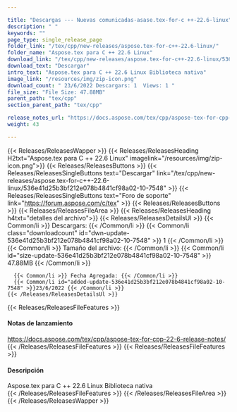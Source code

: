 ```yaml
---

title: "Descargas --- Nuevas comunicadas-asase.tex-for-c ++-22.6-linux"
description: " "
keywords: ""
page_type: single_release_page
folder_link: "/tex/cpp/new-releases/aspose.tex-for-c++-22.6-linux/"
folder_name: "Aspose.tex para C ++ 22.6 Linux"
download_link: "/tex/cpp/new-releases/aspose.tex-for-c++-22.6-linux/536e41d25b3bf212e078b4841cf98a02-10-7548"
download_text: "Descargar"
intro_text: "Aspose.tex para C ++ 22.6 Linux Biblioteca nativa"
image_link: "/resources/img/zip-icon.png"
download_count: " 23/6/2022 Descargars: 1  Views: 1 "
file_size: "File Size: 47.88MB"
parent_path: "tex/cpp"
section_parent_path: "tex/cpp"

release_notes_url: "https://docs.aspose.com/tex/cpp/aspose-tex-for-cpp-22-6-release-notes/"
weight: 43

---
```


{{< Releases/ReleasesWapper >}}
  {{< Releases/ReleasesHeading H2txt="Aspose.tex para C ++ 22.6 Linux" imagelink="/resources/img/zip-icon.png">}}
  {{< Releases/ReleasesButtons >}}
    {{< Releases/ReleasesSingleButtons text="Descargar" link="/tex/cpp/new-releases/aspose.tex-for-c++-22.6-linux/536e41d25b3bf212e078b4841cf98a02-10-7548" >}}
    {{< Releases/ReleasesSingleButtons text="Foro de soporte" link="https://forum.aspose.com/c/tex" >}}
  {{< Releases/ReleasesButtons >}}
  {{< Releases/ReleasesFileArea >}}
    {{< Releases/ReleasesHeading h4txt="detalles del archivo">}}
    {{< Releases/ReleasesDetailsUl >}}
      {{< Common/li >}} Descargars: {{< /Common/li >}}
      {{< Common/li class="downloadcount" id="dwn-update-536e41d25b3bf212e078b4841cf98a02-10-7548" >}} 1 {{< /Common/li >}}
      {{< Common/li >}} Tamaño del archivo: {{< /Common/li >}}
      {{< Common/li id="size-update-536e41d25b3bf212e078b4841cf98a02-10-7548" >}} 47.88MB {{< /Common/li >}}

      {{< Common/li >}} Fecha Agregada: {{< /Common/li >}}
      {{< Common/li id="added-update-536e41d25b3bf212e078b4841cf98a02-10-7548" >}}23/6/2022 {{< /Common/li >}}
    {{< /Releases/ReleasesDetailsUl >}}

  {{< Releases/ReleasesFileFeatures >}}
      <h4>Notas de lanzamiento</h4><div><a href='https://docs.aspose.com/tex/cpp/aspose-tex-for-cpp-22-6-release-notes/'>https://docs.aspose.com/tex/cpp/aspose-tex-for-cpp-22-6-release-notes/</a></div>
  {{< /Releases/ReleasesFileFeatures >}}
  {{< Releases/ReleasesFileFeatures >}}
      <h4>Descripción</h4><div class="HTMLDescription">Aspose.tex para C ++ 22.6 Linux Biblioteca nativa</div>
  {{< /Releases/ReleasesFileFeatures >}}
 {{< /Releases/ReleasesFileArea >}}
{{< /Releases/ReleasesWapper >}}


